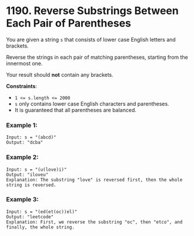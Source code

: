 # 1190. Reverse Substrings Between Each Pair of Parentheses

You are given a string `s` that consists of lower case English letters and brackets.

Reverse the strings in each pair of matching parentheses, starting from the innermost one.

Your result should **not** contain any brackets.

**Constraints**:
- `1 <= s.length <= 2000`
- `s` only contains lower case English characters and parentheses.
- It is guaranteed that all parentheses are balanced.

### Example 1:
```
Input: s = "(abcd)"
Output: "dcba"
```

### Example 2:
```
Input: s = "(u(love)i)"
Output: "iloveu"
Explanation: The substring "love" is reversed first, then the whole string is reversed.
```

### Example 3:
```
Input: s = "(ed(et(oc))el)"
Output: "leetcode"
Explanation: First, we reverse the substring "oc", then "etco", and finally, the whole string.
```
